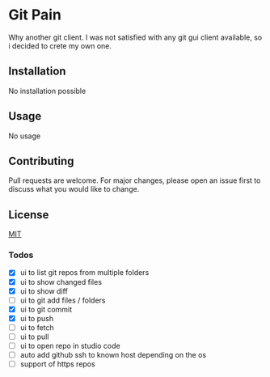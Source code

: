 # Git Pain

Why another git client. I was not satisfied with any git gui client available, so i decided to crete my own one.

## Installation

No installation possible

## Usage

No usage

## Contributing

Pull requests are welcome. For major changes, please open an issue first to discuss what you would like to change.

## License

[MIT](https://github.com/radaiko/Rage/blob/master/LICENSE)

### Todos

- [x] ui to list git repos from multiple folders
- [x] ui to show changed files
- [x] ui to show diff
- [ ] ui to git add files / folders
- [x] ui to git commit
- [x] ui to push
- [ ] ui to fetch
- [ ] ui to pull
- [ ] ui to open repo in studio code
- [ ] auto add github ssh to known host depending on the os
- [ ] support of https repos

